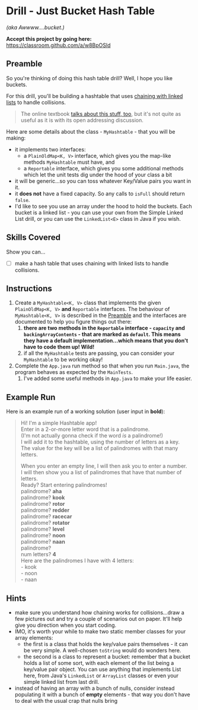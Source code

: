 # Drill - Just Bucket Hash Table

_(aka Awwww....bucket.)_


**Accept this project by going here:** https://classroom.github.com/a/w8BpOSld

## Preamble

So you're thinking of doing this hash table drill? Well, I hope you like buckets.

For this drill, you'll be building a hashtable that uses [chaining with linked lists](https://en.wikipedia.org/wiki/Hash_table#Separate_chaining_with_linked_lists) to handle collisions.

> The online textbook [talks about this stuff, too](http://opendatastructures.org/ods-java/5_1_ChainedHashTable_Hashin.html), but it's not quite as useful as it is with its open addressing discussion. 

Here are some details about the class - `MyHashtable` - that you will be making:

- it implements two interfaces:
  - a `PlainOldMap<K, V>` interface, which gives you the map-like methods `MyHashtable` must have, and
  - a `Reportable` interface, which gives you some additional methods which let the unit tests dig under the hood of your class a bit
- it will be generic...so you can toss whatever Key/Value pairs you want in it.
- it **does not** have a fixed capacity. So any calls to `isFull` should return `false`.
- I'd like to see you use an array under the hood to hold the buckets. Each bucket is a linked list - you can use your own from the Simple Linked List drill, or you can use the `LinkedList<E>` class in Java if you wish.


## Skills Covered

Show you can...

- [ ] make a hash table that uses chaining with linked lists to handle collisions.


## Instructions

1. Create a `MyHashtable<K, V>` class that implements the given `PlainOldMap<K, V>`  **and** `Reportable` interfaces. The behaviour of `MyHashtable<K, V>` is described in the [Preamble](#preamble) and the interfaces are documented to help you figure things out there:
   1. **there are two methods in the `Reportable` interface - `capacity` and `backingArrayContents` - that are marked as `default`. This means they have a default implementation...which means that you don't have to code them up! Wild!**
   2. if all the `MyHashtable` tests are passing, you can consider your `MyHashtable` to be working okay!
2. Complete the `App.java` run method so that when you run `Main.java`, the program behaves as expected by the `MainTests`.  
     1. I've added some useful methods in `App.java` to make your life easier.


## Example Run

Here is an example run of a working solution (user input in **bold**):


> Hi! I'm a simple Hashtable app!   
> Enter in a 2-or-more letter word that is a palindrome.  
(I'm not actually gonna check if the word *is* a palindrome!)  
I will add it to the hashtable, using the number of letters as a key.  
The value for the key will be a list of palindromes with that many letters.  
>  
> When you enter an empty line, I will then ask you to enter a number.  
I will then show you a list of palindromes that have that number of letters.  
Ready? Start entering palindromes!  
palindrome? **aha**  
palindrome? **kook**  
palindrome? **rotor**  
palindrome? **redder**  
palindrome? **racecar**  
palindrome? **rotator**  
palindrome? **level**  
palindrome? **noon**  
palindrome? **naan**  
palindrome?   
num letters? **4**  
Here are the palindromes I have with 4 letters:  
\- kook  
\- noon  
\- naan  



## Hints

- make sure you understand how chaining works for collisions...draw a few pictures out and try a couple of scenarios out on paper. It'll help give you direction when you start coding.
- IMO, it's worth your while to make two static member classes for your array elements:
  - the first is a class that holds the key/value pairs themselves - it can be very simple. A well-chosen `toString` would do wonders here.
  - the second is a class to represent a bucket: remember that a bucket holds a list of some sort, with each element of the list being a key/value pair object. You can use anything that implements List here, from Java's `LinkedList` or `ArrayList` classes or even your simple linked list from last drill.
- instead of having an array with a bunch of nulls, consider instead populating it with a bunch of **empty** elements - that way you don't have to deal with the usual crap that nulls bring  
